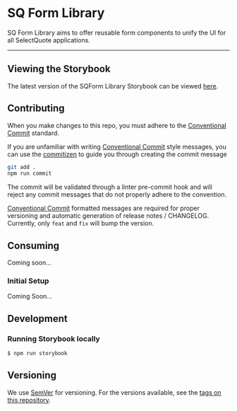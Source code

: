 # SQ Form Library

SQ Form Library aims to offer reusable form components to unify the UI for all SelectQuote applications.

---

## Viewing the Storybook

The latest version of the SQForm Library Storybook can be viewed [here](https://master--5f4431386ea00a00220d495c.chromatic.com).

## Contributing

When you make changes to this repo, you must adhere to the [Conventional Commit](https://www.conventionalcommits.org/en/v1.0.0/#summary) standard.

If you are unfamiliar with writing [Conventional Commit](https://www.conventionalcommits.org/en/v1.0.0/#summary) style messages, you can use the [commitizen](https://commitizen.github.io/cz-cli/) to guide you through creating the commit message

```sh
git add .
npm run commit
```

The commit will be validated through a linter pre-commit hook and will reject any commit messages that do not properly adhere to the convention.

[Conventional Commit](https://www.conventionalcommits.org/en/v1.0.0/#summary) formatted messages are required for proper versioning and automatic generation of release notes / CHANGELOG. Currently, only `feat` and `fix` will bump the version.

## Consuming

Coming soon...

### Initial Setup

Coming Soon...

## Development

### Running Storybook locally

```sh
$ npm run storybook
```

## Versioning

We use [SemVer](http://semver.org/) for versioning. For the versions available, see the [tags on this repository](https://bitbucket.org/SelectQuote/scplus-shared-components/src/master/).
